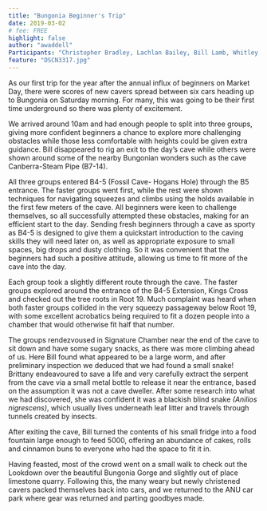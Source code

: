 ```yaml
---
title: "Bungonia Beginner's Trip"
date: 2019-03-02
# fee: FREE
highlight: false
author: "awaddell"
Participants: "Christopher Bradley, Lachlan Bailey, Bill Lamb, Whitley Rosenberg, Brittany Brockett, Andy Waddell, Xinyi Liu, Dan Liu, Tom Donda, Maxx Fioriti, Shannon Horan, Tali de Mestre, Shweta Balaji, Daniel Sun, Owen Lennon, Ellie Bishop, James Carey, Sophia Cain, AJ Sethi, Kong Tin Yi, Shao Qi Lim, Eliza Lane, Byungchan Kang, and Amber Jones"
feature: "DSCN3317.jpg"
---
```

As our first trip for the year after the annual influx of beginners on Market Day, there were scores of new cavers spread between six cars heading up to Bungonia on Saturday morning. For many, this was going to be their first time underground so there was plenty of excitement.

We arrived around 10am and had enough people to split into three groups, giving more confident beginners a chance to explore more challenging obstacles while those less comfortable with heights could be given extra
guidance. Bill disappeared to rig an exit to the day’s cave while others were shown around some of the nearby Bungonian wonders such as the cave Canberra-Steam Pipe (B7-14).

All three groups entered B4-5 (Fossil Cave- Hogans Hole) through the B5 entrance. The faster groups went first, while the rest were shown techniques for navigating squeezes and climbs using the holds available in the first few meters of the cave. All beginners were keen to challenge themselves, so all successfully attempted these obstacles, making for an efficient start to the day. Sending fresh beginners through a cave as sporty as B4-5 is designed to give them a quickstart introduction to the caving skills they will need later on, as well as appropriate exposure to small spaces, big drops and dusty clothing. So it was convenient that the beginners had such a positive attitude, allowing us time to fit more of the cave into the day.

Each group took a slightly different route through the cave. The faster groups explored around the entrance of the B4-5 Extension, Kings Cross and checked out the tree roots in Root 19. Much complaint was heard when both faster groups collided in the very squeezy passageway below Root 19, with some excellent acrobatics being required to fit a dozen people into a chamber that would otherwise fit half that number.

The groups rendezvoused in Signature Chamber near the end of the cave to sit down and have some sugary snacks, as there was more climbing ahead of us. Here Bill found what appeared to be a large worm, and after preliminary inspection we deduced that we had found a small snake! Brittany endeavoured to save a life and very carefully extract the serpent from the cave via a small metal bottle to release it near the entrance, based on the assumption it was not a cave dweller. After some research into what we had discovered, she was confident it was a blackish blind snake *(Anilios nigrescens)*, which usually lives underneath leaf litter and travels through tunnels created by insects.

After exiting the cave, Bill turned the contents of his small fridge into a food fountain large enough to feed 5000, offering an abundance of cakes, rolls and cinnamon buns to everyone who had the space to fit it in. 

Having feasted, most of the crowd went on a small walk to check out the Lookdown over the beautiful Bungonia Gorge and slightly out of place limestone quarry. Following this, the many weary but newly christened cavers packed themselves back into cars, and we returned to the ANU car park where gear was returned and parting goodbyes made.